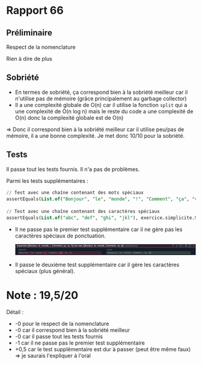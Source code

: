 # Rapport 66

## Préliminaire

Respect de la nomenclature

Rien à dire de plus

## Sobriété

- En termes de sobriété, ça correspond bien à la sobriété meilleur car il n'utilise pas de mémoire (grâce principalement au garbage collector)
- Il a une complexité globale de O(n) car il utilise la fonction `split` qui a une complexité de O(n log n) mais le reste du code a une complexité de O(n) donc la complexité globale est de O(n)

⇒ Donc il correspond bien à la sobriété meilleur car il utilise peu/pas de mémoire, il a une bonne complexité. Je met donc 10/10 pour la sobriété.

## Tests

Il passe tout les tests fournis. Il n'a pas de problèmes.

Parmi les tests supplémentaires :

```sql
// Test avec une chaîne contenant des mots spéciaux
assertEquals(List.of("Bonjour", "le", "monde", "!", "Comment", "ça", "va", "?"), exercice.simplicite.SimpliciteMeilleur.solution("Bonjour le monde! Comment ça va?", List.of("B", "l", "m", "C", "v")));

// Test avec une chaîne contenant des caractères spéciaux
assertEquals(List.of("abc", "def", "ghi", "jkl"), exercice.simplicite.SimpliciteMeilleur.solution("abc@def#ghi$jkl", List.of("a", "d", "g", "j")));
```

- Il ne passe pas le premier test supplémentaire car il ne gère pas les caractères spéciaux de ponctuation.
    
    ![Untitled](Rapport%2066%20c83ea034083a4094a9d34b03506639ca/Untitled.png)
    
- Il passe le deuxième test supplémentaire car il gère les caractères spéciaux (plus général).

# Note : 19,5/20

Détail :

- -0 pour le respect de la nomenclature
- -0 car il correspond bien à la sobriété meilleur
- -0 car il passe tout les tests fournis
- -1 car il ne passe pas le premier test supplémentaire
- +0,5 car le test supplémentaire est dur à passer (peut être même faux) => je saurais l'expliquer à l'oral